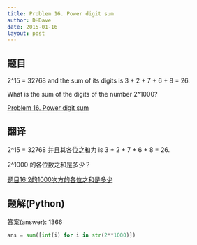 ```yaml
---
title: Problem 16. Power digit sum
author: DHDave
date: 2015-01-16
layout: post
---
```


## 题目
2^15 = 32768 and the sum of its digits is 3 + 2 + 7 + 6 + 8 = 26.

What is the sum of the digits of the number 2^1000?

[Problem 16. Power digit sum](https://projecteuler.net/problem=16 "Problem 16")
<!--more-->
## 翻译
2^15 = 32768 并且其各位之和为 is 3 + 2 + 7 + 6 + 8 = 26.

2^1000 的各位数之和是多少？

[题目16:2的1000次方的各位之和是多少](http://pe.spiritzhang.com/index.php/2011-05-11-09-44-54/17-1621000 "题目16")

## 题解(Python)

答案(answer): 1366

```python
ans = sum([int(i) for i in str(2**1000)])
```
